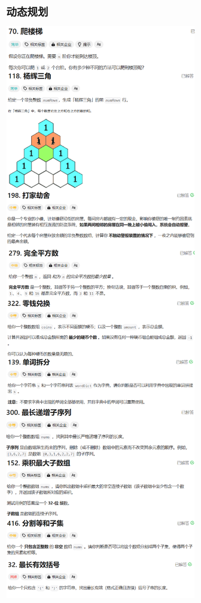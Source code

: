 # 动态规划

<img src="./assets/image-20240118015933944.png" alt="image-20240118015933944" style="zoom:80%;" align="left" />

<img src="./assets/image-20240118015945383.png" alt="image-20240118015945383" style="zoom:80%;" align="left" />

<img src="./assets/image-20240118015957051.png" alt="image-20240118015957051" style="zoom:80%;" align="left" />

<img src="./assets/image-20240118020008217.png" alt="image-20240118020008217" style="zoom:80%;" align="left" />

<img src="./assets/image-20240118020021696.png" alt="image-20240118020021696" style="zoom:80%;" align="left" />

<img src="./assets/image-20240118020034477.png" alt="image-20240118020034477" style="zoom:80%;" align="left" />

<img src="./assets/image-20240118020046271.png" alt="image-20240118020046271" style="zoom:80%;" align="left" />

<img src="./assets/image-20240118020059018.png" alt="image-20240118020059018" style="zoom:80%;" align="left" />

<img src="./assets/image-20240118020111510.png" alt="image-20240118020111510" style="zoom:80%;" align="left" />

<img src="./assets/image-20240118020124150.png" alt="image-20240118020124150" style="zoom:80%;" align="left" />